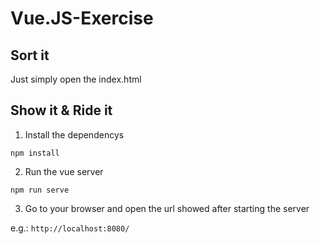 # Vue.JS-Exercise

## Sort it

Just simply open the index.html

## Show it & Ride it

1. Install the dependencys
```
npm install
```

2. Run the vue server
```
npm run serve
```

3. Go to your browser and open the url showed  after starting the server

e.g.: ```http://localhost:8080/```
